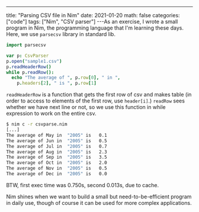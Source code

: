 ---

title: "Parsing CSV file in Nim"
date: 2021-01-20
math: false
categories: ["code"]
tags: ["Nim", "CSV parser"]
---As an exercise, I wrote a small program in Nim, the programming language that I'm learning these days.
Here, we use `parsecsv` library in standard lib.

```nim
import parsecsv

var p: CsvParser
p.open("sample1.csv")
p.readHeaderRow()
while p.readRow():
  echo "The average of ", p.row[0], " in ",
    p.headers[2], " is ", p.row[1]
```

`readHeaderRow` is a function that gets the first row of csv and makes table (in order to access to elements of the first row, use `header[i]`.)
`readRow` sees whether we have next line or not, so we use this function in while expression to work on the entire csv.

```sh
$ nim c -r csvparse.nim
[...]
The average of May in  "2005" is   0.1
The average of Jun in  "2005" is   0.5
The average of Jul in  "2005" is   0.7
The average of Aug in  "2005" is   2.3
The average of Sep in  "2005" is   3.5
The average of Oct in  "2005" is   2.0
The average of Nov in  "2005" is   0.5
The average of Dec in  "2005" is   0.0
```

BTW, first exec time was 0.750s, second 0.013s, due to cache.

Nim shines when we want to build a small but need-to-be-efficient program in daily use, though of course it can be used for more complex applications.
